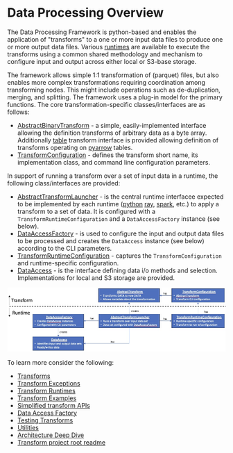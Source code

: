 # Data Processing Overview 
The Data Processing Framework is python-based and enables the 
application of "transforms" to  a one or more input data files 
to produce one or more output data files.
Various [runtimes](transform-runtimes.md) are available to execute
the transforms using a common shared methodology and mechanism
to configure input and output across either local or S3-base storage.

The framework allows simple 1:1 transformation of (parquet) files, but also enables
more complex transformations requiring coordination among transforming nodes.
This might include operations such as de-duplication, merging, and splitting.
The framework uses a plug-in model for the primary functions.  The core
transformation-specific classes/interfaces are as follows:

* [AbstractBinaryTransform](../python/src/data_processing/transform/binary_transform.py) - 
a simple, easily-implemented interface allowing the definition transforms
of arbitrary data as a byte array. Additionally
[table](../python/src/data_processing/transform/table_transform.py) transform interface
is provided allowing definition of transforms operating on 
[pyarrow](https://arrow.apache.org/docs/python/index.html) tables.
* [TransformConfiguration](../python/src/data_processing/runtime//transform_configuration.py) - defines
the transform short name, its implementation class,  and command line configuration
parameters.

In support of running a transform over a set of input data in a runtime, the
following class/interfaces are provided:

* [AbstractTransformLauncher](../python/src/data_processing/runtime/transform_launcher.py) - is the central
runtime interfacee expected to be implemented by each runtime ([python](python-runtime.md)
  [ray](ray-runtime.md), [spark](spark-runtime.md), etc.) to apply a transform to a set of data.
  It is configured with a `TransformRuntimeConfiguration` and a `DataAccessFactory` instance (see below).
* [DataAccessFactory](../python/src/data_processing/data_access/data_access_factory_base.py) - is
used to configure the input and output data files to be processed and creates
the `DataAccess` instance (see below) according to the CLI parameters.
* [TransformRuntimeConfiguration](../python/src/data_processing/runtime/runtime_configuration.py) - captures
  the `TransformConfiguration` and runtime-specific configuration.
* [DataAccess](../python/src/data_processing/data_access/data_access.py) - is
  the interface defining data i/o methods and selection.  Implementations for local
  and S3 storage are provided.

![Core Framework Classes](foundation-classes.jpg)

To learn more consider the following:

* [Transforms](transforms.md)
* [Transform Exceptions](transform-exceptions.md)
* [Transform Runtimes](transform-runtimes.md)
* [Transform Examples](transform-tutorial-examples.md)
* [Simplified transform APIs](simplified_transform_apis.md)
* [Data Access Factory](data-access-factory.md)
* [Testing Transforms](transform-testing.md)
* [Utilities](transformer-utilities.md)
* [Architecture Deep Dive](architecture.md)
* [Transform project root readme](../../transforms/README.md)

